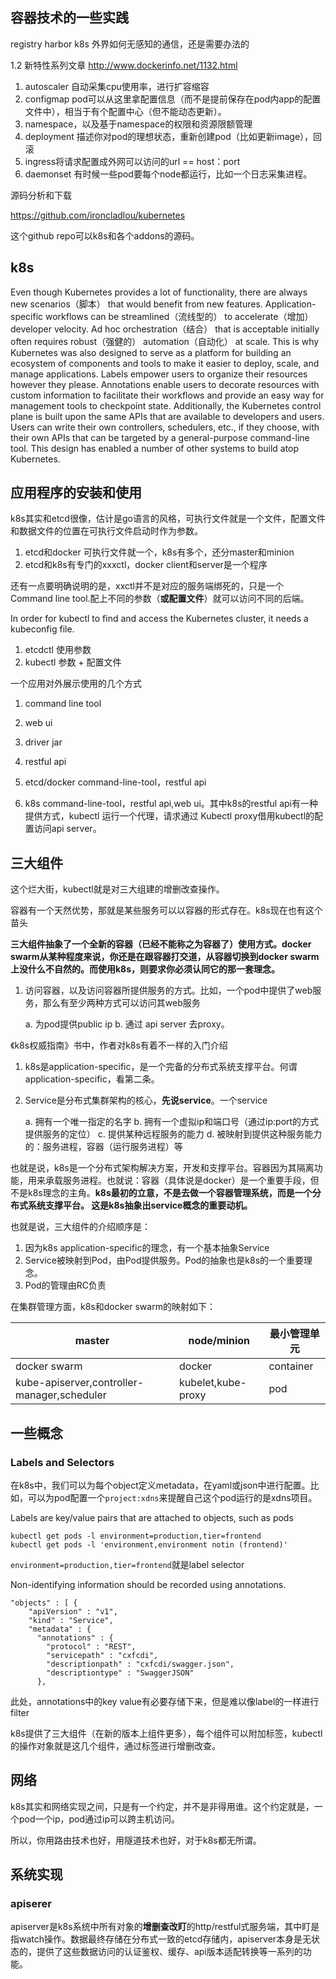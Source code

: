 ## 容器技术的一些实践

registry  harbor
k8s			外界如何无感知的通信，还是需要办法的


1.2 新特性系列文章
http://www.dockerinfo.net/1132.html

1. autoscaler 自动采集cpu使用率，进行扩容缩容
2. configmap pod可以从这里拿配置信息（而不是提前保存在pod内app的配置文件中），相当于有个配置中心（但不能动态更新）。
3. namespace，以及基于namespace的权限和资源限额管理
4. deployment 描述你对pod的理想状态，重新创建pod（比如更新image），回滚
5. ingress将请求配置成外网可以访问的url  == host：port
6. daemonset 有时候一些pod要每个node都运行，比如一个日志采集进程。



源码分析和下载

https://github.com/ironcladlou/kubernetes

这个github repo可以k8s和各个addons的源码。

## k8s



Even though Kubernetes provides a lot of functionality, there are always new scenarios（脚本） that would benefit from new features. Application-specific workflows can be streamlined（流线型的） to accelerate（增加） developer velocity. Ad hoc orchestration（结合） that is acceptable initially often requires robust（强健的） automation（自动化） at scale. This is why Kubernetes was also designed to serve as a platform for building an ecosystem of components and tools to make it easier to deploy, scale, and manage applications.
Labels empower users to organize their resources however they please. Annotations enable users to decorate resources with custom information to facilitate their workflows and provide an easy way for management tools to checkpoint state.
Additionally, the Kubernetes control plane is built upon the same APIs that are available to developers and users. Users can write their own controllers, schedulers, etc., if they choose, with their own APIs that can be targeted by a general-purpose command-line tool.
This design has enabled a number of other systems to build atop Kubernetes.

## 应用程序的安装和使用

k8s其实和etcd很像，估计是go语言的风格，可执行文件就是一个文件，配置文件和数据文件的位置在可执行文件启动时作为参数。

1. etcd和docker 可执行文件就一个，k8s有多个，还分master和minion
2. etcd和k8s有专门的xxxctl，docker client和server是一个程序

还有一点要明确说明的是，xxctl并不是对应的服务端绑死的，只是一个Command line tool.配上不同的参数（**或配置文件**）就可以访问不同的后端。

In order for kubectl to find and access the Kubernetes cluster, it needs a kubeconfig file.

1. etcdctl 使用参数
2. kubectl 参数 + 配置文件

一个应用对外展示使用的几个方式

1. command line tool
2. web ui
3. driver jar
4. restful api


1. etcd/docker command-line-tool，restful api
2. k8s command-line-tool，restful api,web ui。其中k8s的restful api有一种提供方式，kubectl 运行一个代理，请求通过 Kubectl proxy借用kubectl的配置访问api server。

## 三大组件

这个烂大街，kubectl就是对三大组建的增删改查操作。

容器有一个天然优势，那就是某些服务可以以容器的形式存在。k8s现在也有这个苗头

**三大组件抽象了一个全新的容器（已经不能称之为容器了）使用方式。docker swarm从某种程度来说，你还是在跟容器打交道，从容器切换到docker swarm上没什么不自然的。而使用k8s，则要求你必须认同它的那一套理念。**

1. 访问容器，以及访问容器所提供服务的方式。比如，一个pod中提供了web服务，那么有至少两种方式可以访问其web服务

	a. 为pod提供public ip
    b. 通过 api server 去proxy。

《k8s权威指南》书中，作者对k8s有着不一样的入门介绍

1. k8s是application-specific，是一个完备的分布式系统支撑平台。何谓application-specific，看第二条。
2. Service是分布式集群架构的核心，**先说service**。一个service

	a. 拥有一个唯一指定的名字
    b. 拥有一个虚拟ip和端口号（通过ip:port的方式提供服务的定位）
    c. 提供某种远程服务的能力
    d. 被映射到提供这种服务能力的：服务进程，容器（运行服务进程）等
    
也就是说，k8s是一个分布式架构解决方案，开发和支撑平台。容器因为其隔离功能，用来承载服务进程。也就说：容器（具体说是docker）是一个重要手段，但不是k8s理念的主角。**k8s最初的立意，不是去做一个容器管理系统，而是一个分布式系统支撑平台。 这是k8s抽象出service概念的重要动机。**

也就是说，三大组件的介绍顺序是：

1. 因为k8s application-specific的理念，有一个基本抽象Service
2. Service被映射到Pod，由Pod提供服务。Pod的抽象也是k8s的一个重要理念。
3. Pod的管理由RC负责

在集群管理方面，k8s和docker swarm的映射如下：

| master | node/minion | 最小管理单元 |
| ------| ------ | ------ |
| docker swarm | docker | container |
| kube-apiserver,controller-manager,scheduler | kubelet,kube-proxy | pod|


    

## 一些概念
  
### Labels and Selectors

在k8s中，我们可以为每个object定义metadata，在yaml或json中进行配置。比如，可以为pod配置一个`project:xdns`来提醒自己这个pod运行的是xdns项目。

Labels are key/value pairs that are attached to objects, such as pods

	kubectl get pods -l environment=production,tier=frontend
    kubectl get pods -l 'environment,environment notin (frontend)'


`environment=production,tier=frontend`就是label selector

Non-identifying information should be recorded using annotations.

	"objects" : [ {
        "apiVersion" : "v1",
        "kind" : "Service",
        "metadata" : {
          "annotations" : {
            "protocol" : "REST",
            "servicepath" : "cxfcdi",
            "descriptionpath" : "cxfcdi/swagger.json",
            "descriptiontype" : "SwaggerJSON"
          },
          
此处，annotations中的key value有必要存储下来，但是难以像label的一样进行filter

k8s提供了三大组件（在新的版本上组件更多），每个组件可以附加标签，kubectl的操作对象就是这几个组件，通过标签进行增删改查。

## 网络

k8s其实和网络实现之间，只是有一个约定，并不是非得用谁。这个约定就是，一个pod一个ip，pod通过ip可以跨主机访问。

所以，你用路由技术也好，用隧道技术也好，对于k8s都无所谓。


## 系统实现

### apiserer

apiserver是k8s系统中所有对象的**增删查改盯**的http/restful式服务端，其中盯是指watch操作。数据最终存储在分布式一致的etcd存储内，apiserver本身是无状态的，提供了这些数据访问的认证鉴权、缓存、api版本适配转换等一系列的功能。

